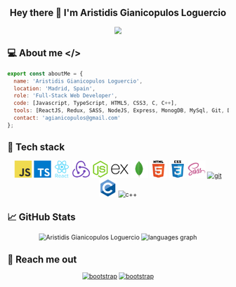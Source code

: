 <h2 align="center">Hey there 🤗 I'm Aristidis Gianicopulos Loguercio</h2>
<p align="center"><img align="center" src="https://readme-typing-svg.herokuapp.com/?font=Jetbrains&pause=1000&repeat=false&color=B6B6B6&center=true&width=425&vCenter=true&lines=Full-Stack+Web+developer+😊">
</p>

## 💻 About me </>

```javascript
export const aboutMe = {
  name: 'Aristidis Gianicopulos Loguercio',
  location: 'Madrid, Spain',
  role: 'Full-Stack Web Developer',
  code: [Javascript, TypeScript, HTML5, CSS3, C, C++],
  tools: [ReactJS, Redux, SASS, NodeJS, Express, MonogDB, MySql, Git, Docker],
  contact: 'agianicopulos@gmail.com'
};
```

## 🤖 Tech stack

<p align="center">
<a href="https://developer.mozilla.org/en-US/docs/Web/JavaScript" target="_blank" rel="noreferrer"><img src="https://raw.githubusercontent.com/devicons/devicon/master/icons/javascript/javascript-original.svg" alt="javascript" width="40" height="40"/></a>
<a href="https://www.typescriptlang.org/" target="_blank" rel="noreferrer"><img src="https://raw.githubusercontent.com/devicons/devicon/master/icons/typescript/typescript-original.svg" alt="javascript" width="40" height="40"/></a>
<a href="https://reactjs.org/" target="_blank" rel="noreferrer"><img src="https://raw.githubusercontent.com/devicons/devicon/master/icons/react/react-original-wordmark.svg" alt="react" width="40" height="40"/></a> 
<a href="https://redux.js.org" target="_blank" rel="noreferrer"><img src="https://raw.githubusercontent.com/devicons/devicon/master/icons/redux/redux-original.svg" alt="redux" width="40" height="40"/></a>
<a href="https://nodejs.org/es" target="_blank" rel="noreferrer"><img src="https://raw.githubusercontent.com/devicons/devicon/master/icons/nodejs/nodejs-original.svg" alt="javascript" width="40" height="40"/></a>
<a href="https://expressjs.com/es/" target="_blank" rel="noreferrer"><img src="https://raw.githubusercontent.com/devicons/devicon/master/icons/express/express-original.svg" alt="javascript" width="40" height="40"/></a>
<a href="https://www.mongodb.com/" target="_blank" rel="noreferrer"><img src="https://raw.githubusercontent.com/devicons/devicon/master/icons/mongodb/mongodb-original.svg" alt="javascript" width="40" height="40"/></a>
<a href="https://www.w3.org/html/" target="_blank" rel="noreferrer"><img src="https://raw.githubusercontent.com/devicons/devicon/master/icons/html5/html5-original-wordmark.svg" alt="html5" width="40" height="40"/></a>  
<a href="https://www.w3schools.com/css/" target="_blank" rel="noreferrer"> <img src="https://raw.githubusercontent.com/devicons/devicon/master/icons/css3/css3-original-wordmark.svg" alt="css3" width="40" height="40"/></a>
<a href="https://sass-lang.com" target="_blank" rel="noreferrer"><img src="https://raw.githubusercontent.com/devicons/devicon/master/icons/sass/sass-original.svg" alt="sass" width="40" height="40"/></a>
<a href="https://git-scm.com/" target="_blank" rel="noreferrer"><img src="https://cdn.jsdelivr.net/gh/devicons/devicon/icons/git/git-original.svg" alt="git" width="40" height="40"/></a>
<a target="_blank" rel="noreferrer"><img src="https://raw.githubusercontent.com/devicons/devicon/master/icons/c/c-original.svg" alt="c" width="40" height="40"/></a>
<a target="_blank" rel="noreferrer"><img src="https://img.icons8.com/fluency/48/null/c-plus-plus-logo.png" alt="c++" width="40" height="40"/></a>
 </p>

## 📈 GitHub Stats

<div align="center">
<img src="https://github-readme-stats-git-masterrstaa-rickstaa.vercel.app/api?username=aritos20&show_icons=true&theme=dracula&count_private=true" height="150" alt="Aristidis Gianicopulos Loguercio" />
<img src="https://github-readme-stats-git-masterrstaa-rickstaa.vercel.app/api/top-langs/?layout=compact&card_width=320&langs_count=6&theme=dracula&hide_border=false&username=aritos20&hide=php" height="150" alt="languages graph" />
</div>

## 📝 Reach me out

<div align="center">
<a href="https://www.linkedin.com/in/agianico/" target="_blank" rel="noreferrer"><img src="https://cdn.jsdelivr.net/gh/devicons/devicon/icons/linkedin/linkedin-original.svg" alt="bootstrap" width="50" height="50"/></a>
<a href="mailto:agianicopulos@gmail.com" target="_blank" rel="noreferrer"><img src="https://www.svgrepo.com/show/303161/gmail-icon-logo.svg" alt="bootstrap" width="50" height="50"/></a>
</div>
